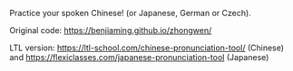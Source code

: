 Practice your spoken Chinese! (or Japanese, German or Czech).

Original code: https://benjiaming.github.io/zhongwen/

LTL version: https://ltl-school.com/chinese-pronunciation-tool/ (Chinese) and https://flexiclasses.com/japanese-pronunciation-tool (Japanese)
